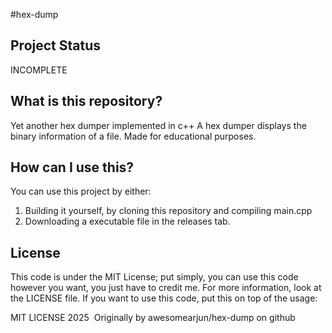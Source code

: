 #hex-dump
## Project Status
INCOMPLETE

## What is this repository?
Yet another hex dumper implemented in c++
A hex dumper displays the binary information of a file.
Made for educational purposes.

## How can I use this?
You can use this project by either:
1. Building it yourself, by cloning this repository and compiling main.cpp
2. Downloading a executable file in the releases tab.

## License
This code is under the MIT License; put simply, you can use this code however you want, you just have to credit me.
For more information, look at the LICENSE file.
If you want to use this code, put this on top of the usage:

MIT LICENSE 2025&nbsp;
Originally by awesomearjun/hex-dump on github
